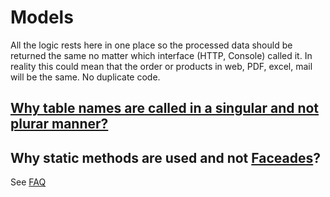 # Models

All the logic rests here in one place so the processed data should be returned the same no matter which interface (HTTP, Console) called it. In reality this could mean that the order or products in web, PDF, excel, mail will be the same. No duplicate code.

## [Why table names are called in a singular and not plurar manner?](https://github.com/janis-rullis/code-ruu/tree/908fcf5949f4d7e278468d810018ae55fc386542/laravel5/database#why-table-names-are-called-in-a-singular-and-not-plurar-manner)

## Why static methods are used and not [Faceades](ttps://laravel.com/docs/5.7/facades)?

See [FAQ](https://github.com/janis-rullis/code-ruu/blob/master/laravel5/README.md#FAQ)